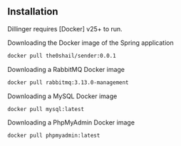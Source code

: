## Installation

Dillinger requires [Docker] v25+ to run.

Downloading the Docker image of the Spring application
```sh
docker pull the0shail/sender:0.0.1
```

Downloading a RabbitMQ Docker image
```sh
docker pull rabbitmq:3.13.0-management
```

Downloading a MySQL Docker image
```sh
docker pull mysql:latest
```

Downloading a PhpMyAdmin Docker image
```sh
docker pull phpmyadmin:latest
```
